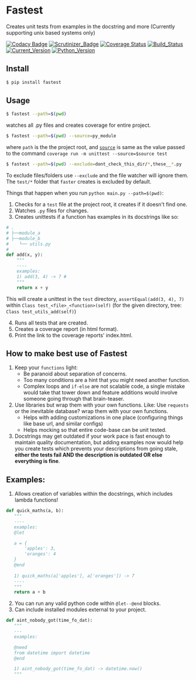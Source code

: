 # Fastest
Creates unit tests from examples in the docstring and more (Currently supporting unix based systems only)

[![Codacy Badge](https://api.codacy.com/project/badge/Grade/ae01d1185a9b4e93be06e6faf894448d)](https://app.codacy.com/app/AmreshVenugopal/fastest?utm_source=github.com&utm_medium=referral&utm_content=AmreshVenugopal/fastest&utm_campaign=Badge_Grade_Dashboard)
[![Scrutinizer_Badge](https://scrutinizer-ci.com/g/AmreshVenugopal/fastest/badges/quality-score.png?b=master)](https://scrutinizer-ci.com/g/AmreshVenugopal/fastest/)
[![Coverage Status](https://coveralls.io/repos/github/AmreshVenugopal/fastest/badge.svg?branch=master)](https://coveralls.io/github/AmreshVenugopal/fastest?branch=master)
[![Build_Status](https://travis-ci.org/AmreshVenugopal/fastest.svg?branch=master)](https://travis-ci.org/AmreshVenugopal/fastest)
[![Current_Version](https://img.shields.io/pypi/v/fastest.svg)](https://pypi.org/project/fastest/)
[![Python_Version](https://img.shields.io/pypi/pyversions/fastest.svg)](https://pypi.org/project/fastest/)

## Install

```bash
$ pip install fastest
```

## Usage
```bash
$ fastest --path=$(pwd)
```
watches all .py files and creates coverage for entire project.

```bash
$ fastest --path=$(pwd) --source=py_module
```
where `path` is the the project root, and [`source`](https://coverage.readthedocs.io/en/coverage-4.3.4/source.html#source) 
is same as the value passed to the command `coverage run -m unittest --source=$source test`

```bash
$ fastest --path=$(pwd) --exclude=dont_check_this_dir/*,these__*.py
```
To exclude files/folders use `--exclude` and the file watcher will ignore them.
The `test/*` folder that `faster` creates is excluded by default.


Things that happen when you run `python main.py --path=$(pwd)`:

 1. Checks for a `test` file at the project root, it creates if it doesn't find one.
 2. Watches `.py` files for changes.
 3. Creates unittests if a function has examples in its docstrings like so:

```python
# .
# ├──module_a
# ├──module_b
#    └── utils.py
#
def add(x, y):
    """
    ----
    examples:
    1) add(3, 4) -> 7 #
    """
    return x + y
```

 This will create a unittest in the `test` directory, `assertEqual(add(3, 4), 7)`
 within `Class test_<file>_<function>(self)` 
 (for the given directory, tree: `Class test_utils_add(self)`)

 4. Runs all tests that are created.
 5. Creates a coverage report (in html format).
 6. Print the link to the coverage reports' index.html.

## How to make best use of Fastest
 1. Keep your `functions` light:
    - Be paranoid about separation of concerns.
    - Too many conditions are a hint that you might need another function.
    - Complex loops and `if-else` are not scalable code, a single mistake would 
    take that tower down and feature additions would involve someone going through 
    that brain-teaser.
 2. Use libraries but wrap them with your own functions. Like: Use `requests` or the inevitable database? 
    wrap them with your own functions.
    - Helps with adding customizations in one place (configuring things like base url, and similar configs)
    - Helps mocking so that entire code-base can be unit tested.
 3. Docstrings may get outdated if your work pace is fast enough to 
    maintain quality documentation, but adding examples now would help you create 
    tests which prevents your descriptions from going stale, **either the tests fail 
    AND the description is outdated OR else everything is fine**.


## Examples:
 1. Allows creation of variables within the docstrings, which includes lambda functions!
 ```python
def quick_maths(a, b):
    """
    ----
    examples:
    @let 

    a = {
        'apples': 3,
        'oranges': 4
    }
    @end
    
    1) quick_maths(a['apples'], a['oranges']) -> 7
    ----
    """
    return a + b
 ```
 2. You can run any valid python code within `@let--@end` blocks.
 3. Can include installed modules external to your project.
 ```python
def aint_nobody_got(time_fo_dat):
    """
    ---
    examples:

    @need
    from datetime import datetime
    @end

    1) aint_nobody_got(time_fo_dat) -> datetime.now()
    """
 ```
 
